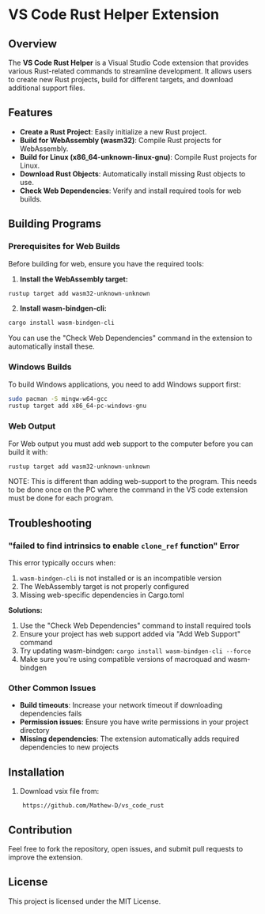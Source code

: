 # VS Code Rust Helper Extension

## Overview
The **VS Code Rust Helper** is a Visual Studio Code extension that provides various Rust-related commands to streamline development. It allows users to create new Rust projects, build for different targets, and download additional support files.

## Features
- **Create a Rust Project**: Easily initialize a new Rust project.
- **Build for WebAssembly (wasm32)**: Compile Rust projects for WebAssembly.
- **Build for Linux (x86_64-unknown-linux-gnu)**: Compile Rust projects for Linux.
- **Download Rust Objects**: Automatically install missing Rust objects to use.
- **Check Web Dependencies**: Verify and install required tools for web builds.

## Building Programs

### Prerequisites for Web Builds
Before building for web, ensure you have the required tools:

1. **Install the WebAssembly target:**
```bash
rustup target add wasm32-unknown-unknown
```

2. **Install wasm-bindgen-cli:**
```bash
cargo install wasm-bindgen-cli
```

You can use the "Check Web Dependencies" command in the extension to automatically install these.

### Windows Builds
To build Windows applications, you need to add Windows support first:
```bash
sudo pacman -S mingw-w64-gcc
rustup target add x86_64-pc-windows-gnu
```

### Web Output
For Web output you must add web support to the computer before you can build it with:
```bash
rustup target add wasm32-unknown-unknown
```
NOTE: This is different than adding web-support to the program. This needs to be done once on the PC where the command in the VS code extension must be done for each program.

## Troubleshooting

### "failed to find intrinsics to enable `clone_ref` function" Error
This error typically occurs when:
1. `wasm-bindgen-cli` is not installed or is an incompatible version
2. The WebAssembly target is not properly configured
3. Missing web-specific dependencies in Cargo.toml

**Solutions:**
1. Use the "Check Web Dependencies" command to install required tools
2. Ensure your project has web support added via "Add Web Support" command
3. Try updating wasm-bindgen: `cargo install wasm-bindgen-cli --force`
4. Make sure you're using compatible versions of macroquad and wasm-bindgen

### Other Common Issues
- **Build timeouts**: Increase your network timeout if downloading dependencies fails
- **Permission issues**: Ensure you have write permissions in your project directory
- **Missing dependencies**: The extension automatically adds required dependencies to new projects

## Installation
1. Download vsix file from:
```
    https://github.com/Mathew-D/vs_code_rust
```

## Contribution
Feel free to fork the repository, open issues, and submit pull requests to improve the extension.

## License
This project is licensed under the MIT License.

